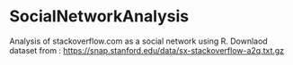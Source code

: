 # SocialNetworkAnalysis
Analysis of stackoverflow.com as a social network using R.
Downlaod dataset from : https://snap.stanford.edu/data/sx-stackoverflow-a2q.txt.gz
